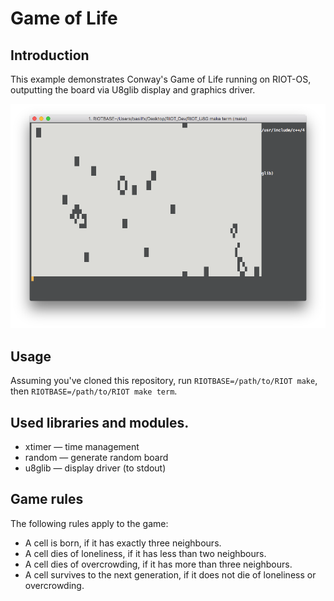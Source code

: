 # Game of Life

## Introduction
This example demonstrates Conway's Game of Life running on RIOT-OS, outputting the board via U8glib display and graphics driver.

![Game of Life](image.png)

## Usage
Assuming you've cloned this repository, run `RIOTBASE=/path/to/RIOT make`, then `RIOTBASE=/path/to/RIOT make term`.

## Used libraries and modules.
* xtimer &mdash; time management
* random &mdash; generate random board
* u8glib &mdash; display driver (to stdout)

## Game rules
The following rules apply to the game:

 * A cell is born, if it has exactly three neighbours.
 * A cell dies of loneliness, if it has less than two neighbours.
 * A cell dies of overcrowding, if it has more than three neighbours.
 * A cell survives to the next generation, if it does not die of loneliness or overcrowding.
